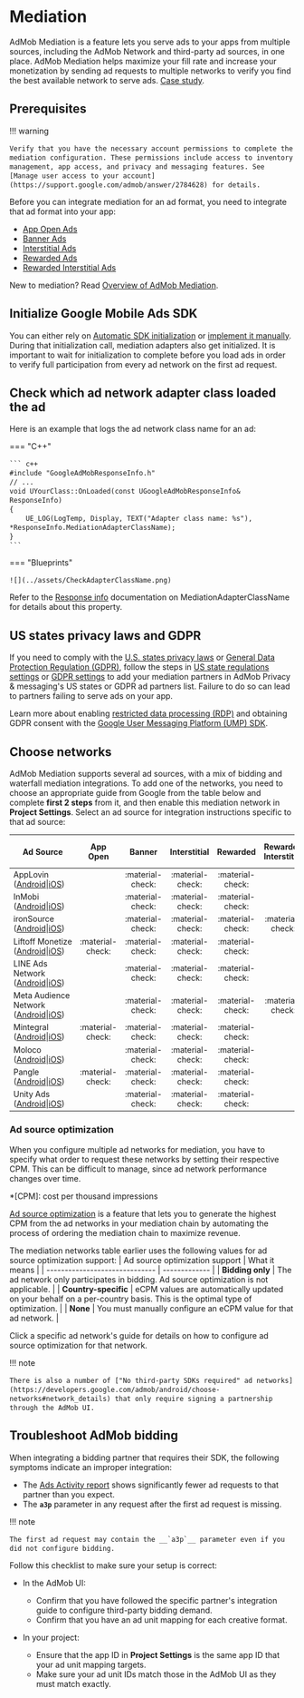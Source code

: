 # Mediation

AdMob Mediation is a feature lets you serve ads to your apps from multiple sources, including the AdMob Network and third-party ad sources, in one place. AdMob Mediation helps maximize your fill rate and increase your monetization by sending ad requests to multiple networks to verify you find the best available network to serve ads. [Case study](https://admob.google.com/home/resources/cookapps-grows-ad-revenue-86-times-with-admob-rewarded-ads-and-mediation/).

## Prerequisites

!!! warning 

    Verify that you have the necessary account permissions to complete the mediation configuration. These permissions include access to inventory management, app access, and privacy and messaging features. See [Manage user access to your account](https://support.google.com/admob/answer/2784628) for details.

Before you can integrate mediation for an ad format, you need to integrate that ad format into your app:

-   [App Open Ads](ad-formats/app-open-ads.md)
-   [Banner Ads](ad-formats/banner-ads.md)
-   [Interstitial Ads](ad-formats/interstitial-ads.md)
-   [Rewarded Ads](ad-formats/rewarded-ads.md)
-   [Rewarded Interstitial Ads](ad-formats/rewarded-interstitial-ads.md)

New to mediation? Read [Overview of AdMob Mediation](https://support.google.com/admob/answer/3063564).

## Initialize Google Mobile Ads SDK

You can either rely on [Automatic SDK initialization](index.md#enable-automatic-sdk-initialization) or [implement it manually](user-messaging-platform.md#prevent-redundant-ad-request-work). During that initialization call, mediation adapters also get initialized. It is important to wait for initialization to complete before you load ads in order to verify full participation from every ad network on the first ad request.

## Check which ad network adapter class loaded the ad

Here is an example that logs the ad network class name for an ad:

=== "C++"

    ``` c++
    #include "GoogleAdMobResponseInfo.h"
    // ...
    void UYourClass::OnLoaded(const UGoogleAdMobResponseInfo& ResponseInfo)
    {  
        UE_LOG(LogTemp, Display, TEXT("Adapter class name: %s"), *ResponseInfo.MediationAdapterClassName);
    }
    ```

=== "Blueprints"

    ![](../assets/CheckAdapterClassName.png)

Refer to the [Response info]() documentation on MediationAdapterClassName for details about this property.

## US states privacy laws and GDPR

If you need to comply with the [U.S. states privacy laws](https://support.google.com/admob/answer/9561022) or [General Data Protection Regulation (GDPR)](https://support.google.com/admob/answer/7666366), follow the steps in [US state regulations settings](https://support.google.com/admob/answer/10860309) or [GDPR settings](https://support.google.com/admob/answer/10113004#adding_ad_partners_to_published_gdpr_messages) to add your mediation partners in AdMob Privacy & messaging's US states or GDPR ad partners list. Failure to do so can lead to partners failing to serve ads on your app.

Learn more about enabling [restricted data processing (RDP)]() and obtaining GDPR consent with the [Google User Messaging Platform (UMP) SDK](user-messaging-platform.md).


## Choose networks

AdMob Mediation supports several ad sources, with a mix of bidding and waterfall mediation integrations. To add one of the networks, you need to choose an appropriate guide from Google from the table below and complete __first 2 steps__ from it, and then enable this mediation network in __Project Settings__. Select an ad source for integration instructions specific to that ad source:

| Ad Source | App Open | Banner | Interstitial | Rewarded | Rewarded Interstitial | Bidding | Ad source optimization support | Plugin Version |
| --------- | :------: | :----: | :----------: | :------: | :-------------------: | :-----: | :----------------------------- | :------------- |
| AppLovin ([Android](https://developers.google.com/admob/android/mediation/applovin)\|[iOS](https://developers.google.com/admob/ios/mediation/applovin)) | | :material-check: | :material-check: | :material-check: | | :material-check: | Country-specific | 1.0.0+ |
| InMobi ([Android](https://developers.google.com/admob/android/mediation/inmobi)\|[iOS](https://developers.google.com/admob/ios/mediation/inmobi)) | | :material-check: | :material-check: | :material-check: | | :material-check: | Country-specific | 1.0.0+ |
| ironSource ([Android](https://developers.google.com/admob/android/mediation/ironsource)\|[iOS](https://developers.google.com/admob/ios/mediation/ironsource)) | | :material-check: | :material-check: | :material-check: | :material-check: | :material-check: | Country-specific | 1.0.0+ |
| Liftoff&nbsp;Monetize ([Android](https://developers.google.com/admob/android/mediation/liftoff-monetize)\|[iOS](https://developers.google.com/admob/ios/mediation/liftoff-monetize)) | :material-check: | :material-check: | :material-check: | :material-check: | | :material-check: | Country-specific | 1.0.0+ |
| LINE Ads Network ([Android](https://developers.google.com/admob/android/mediation/line)\|[iOS](https://developers.google.com/admob/ios/mediation/line)) | | :material-check: | :material-check: | :material-check: | | :material-check: | Country-specific | 1.0.0+ |
| Meta Audience Network ([Android](https://developers.google.com/admob/android/mediation/meta)\|[iOS](https://developers.google.com/admob/ios/mediation/meta)) | | :material-check: | :material-check: | :material-check: | :material-check: | :material-check: | Bidding only | 1.0.0+ |
| Mintegral ([Android](https://developers.google.com/admob/android/mediation/mintegral)\|[iOS](https://developers.google.com/admob/ios/mediation/mintegral)) | :material-check: | :material-check: | :material-check: | :material-check: | | :material-check: | Country-specific | 1.0.0+ |
| Moloco ([Android](https://developers.google.com/admob/android/mediation/moloco)\|[iOS](https://developers.google.com/admob/ios/mediation/moloco)) | | :material-check: | :material-check: | :material-check: | | :material-check: | Country-specific | 1.1.0+ |
| Pangle ([Android](https://developers.google.com/admob/android/mediation/pangle)\|[iOS](https://developers.google.com/admob/ios/mediation/pangle)) | :material-check: | :material-check: | :material-check: | :material-check: | | :material-check: | Country-specific | 1.0.0+ |
| Unity Ads ([Android](https://developers.google.com/admob/android/mediation/unity)\|[iOS](https://developers.google.com/admob/ios/mediation/unity)) | | :material-check: | :material-check: | :material-check: | | :material-check: | Country-specific | 1.0.0+ |

### Ad source optimization

When you configure multiple ad networks for mediation, you have to specify what order to request these networks by setting their respective CPM. This can be difficult to manage, since ad network performance changes over time.

*[CPM]: cost per thousand impressions

[Ad source optimization](https://support.google.com/admob/answer/3379794) is a feature that lets you to generate the highest CPM from the ad networks in your mediation chain by automating the process of ordering the mediation chain to maximize revenue.

The mediation networks table earlier uses the following values for ad source optimization support:
| Ad source optimization support | What it means |
| ------------------------------ | ------------- |
| __Bidding only__ | The ad network only participates in bidding. Ad source optimization is not applicable. |
| __Country-specific__ | eCPM values are automatically updated on your behalf on a per-country basis. This is the optimal type of optimization. |
| __None__ | You must manually configure an eCPM value for that ad network. |

Click a specific ad network's guide for details on how to configure ad source optimization for that network.

!!! note

    There is also a number of ["No third-party SDKs required" ad networks](https://developers.google.com/admob/android/choose-networks#network_details) that only require signing a partnership through the AdMob UI.

## Troubleshoot AdMob bidding

When integrating a bidding partner that requires their SDK, the following symptoms indicate an improper integration:

-   The [Ads Activity report](https://support.google.com/admob/answer/10979428) shows significantly fewer ad requests to that partner than you expect.
-   The __`a3p`__ parameter in any request after the first ad request is missing.

!!! note

    The first ad request may contain the __`a3p`__ parameter even if you did not configure bidding.

Follow this checklist to make sure your setup is correct:

-   In the AdMob UI:

    -   Confirm that you have followed the specific partner's integration guide to configure third-party bidding demand.
    -   Confirm that you have an ad unit mapping for each creative format.

-   In your project:

    -   Ensure that the app ID in __Project Settings__ is the same app ID that your ad unit mapping targets.
    -   Make sure your ad unit IDs match those in the AdMob UI as they must match exactly.